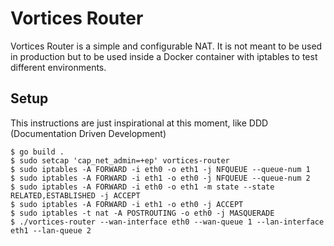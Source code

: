 # Vortices Router

Vortices Router is a simple and configurable NAT. It is not meant to be used in
production but to be used inside a Docker container with iptables to test
different environments.

## Setup

This instructions are just inspirational at this moment, like DDD
(Documentation Driven Development)

```
$ go build .
$ sudo setcap 'cap_net_admin=+ep' vortices-router
$ sudo iptables -A FORWARD -i eth0 -o eth1 -j NFQUEUE --queue-num 1
$ sudo iptables -A FORWARD -i eth1 -o eth0 -j NFQUEUE --queue-num 2
$ sudo iptables -A FORWARD -i eth0 -o eth1 -m state --state RELATED,ESTABLISHED -j ACCEPT
$ sudo iptables -A FORWARD -i eth1 -o eth0 -j ACCEPT
$ sudo iptables -t nat -A POSTROUTING -o eth0 -j MASQUERADE
$ ./vortices-router --wan-interface eth0 --wan-queue 1 --lan-interface eth1 --lan-queue 2
```
